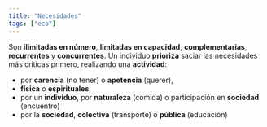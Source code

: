 ```yaml
---
title: "Necesidades"
tags: ["eco"]
---
```

Son **ilimitadas en número**, **limitadas en capacidad**, **complementarias**, **recurrentes** y **concurrentes**. Un individuo **prioriza** saciar las necesidades más críticas primero, realizando una **actividad**:
- por **carencia** (no tener) o **apetencia** (querer),
- **física** o **espirituales**,
- por un **individuo**, por **naturaleza** (comida) o participación en **sociedad** (encuentro)
- por la **sociedad**, **colectiva** (transporte) o **pública** (educación)